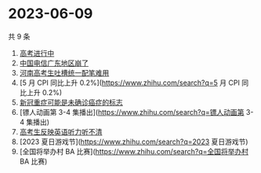 # 2023-06-09

共 9 条

<!-- BEGIN -->
<!-- 最后更新时间 Fri Jun 09 2023 17:08:46 GMT+0800 (China Standard Time) -->

1. [高考进行中](https://www.zhihu.com/search?q=高考进行中)
1. [中国电信广东地区崩了](https://www.zhihu.com/search?q=中国电信广东地区崩了)
1. [河南高考生吐槽统一配笔难用](https://www.zhihu.com/search?q=河南高考生吐槽统一配笔难用)
1. [5 月 CPI 同比上升 0.2%](https://www.zhihu.com/search?q=5 月 CPI 同比上升
   0.2%)
1. [新冠重症可能是未确诊癌症的标志](https://www.zhihu.com/search?q=新冠重症可能是未确诊癌症的标志)
1. [镖人动画第 3-4 集播出](https://www.zhihu.com/search?q=镖人动画第 3-4 集播出)
1. [高考生反映英语听力听不清](https://www.zhihu.com/search?q=高考生反映英语听力听不清)
1. [2023 夏日游戏节](https://www.zhihu.com/search?q=2023 夏日游戏节)
1. [全国将举办村 BA 比赛](https://www.zhihu.com/search?q=全国将举办村 BA 比赛)

<!-- END -->
